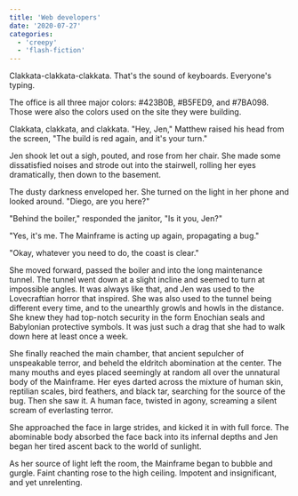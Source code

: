 ```yaml
---
title: 'Web developers'
date: '2020-07-27'
categories:
  - 'creepy'
  - 'flash-fiction'
---
```


Clakkata-clakkata-clakkata. That's the sound of keyboards. Everyone's typing.

<!-- truncate -->


The office is all three major colors: #423B0B, #B5FED9, and #7BA098. Those were
also the colors used on the site they were building.

Clakkata, clakkata, and clakkata. "Hey, Jen," Matthew raised his head from the
screen, "The build is red again, and it's your turn."

Jen shook let out a sigh, pouted, and rose from her chair. She made some
dissatisfied noises and strode out into the stairwell, rolling her eyes
dramatically, then down to the basement.

The dusty darkness enveloped her. She turned on the light in her phone and
looked around. "Diego, are you here?"

"Behind the boiler," responded the janitor, "Is it you, Jen?"

"Yes, it's me. The Mainframe is acting up again, propagating a bug."

"Okay, whatever you need to do, the coast is clear."

She moved forward, passed the boiler and into the long maintenance tunnel. The
tunnel went down at a slight incline and seemed to turn at impossible angles. It
was always like that, and Jen was used to the Lovecraftian horror that inspired.
She was also used to the tunnel being different every time, and to the unearthly
growls and howls in the distance. She knew they had top-notch security in the
form Enochian seals and Babylonian protective symbols. It was just such a drag
that she had to walk down here at least once a week.

She finally reached the main chamber, that ancient sepulcher of unspeakable
terror, and beheld the eldritch abomination at the center. The many mouths and
eyes placed seemingly at random all over the unnatural body of the Mainframe.
Her eyes darted across the mixture of human skin, reptilian scales, bird
feathers, and black tar, searching for the source of the bug. Then she saw it. A
human face, twisted in agony, screaming a silent scream of everlasting terror.

She approached the face in large strides, and kicked it in with full force. The
abominable body absorbed the face back into its infernal depths and Jen began
her tired ascent back to the world of sunlight.

As her source of light left the room, the Mainframe began to bubble and gurgle.
Faint chanting rose to the high ceiling. Impotent and insignificant, and yet
unrelenting.
